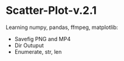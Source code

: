 # Scatter-Plot-v.2.1

Learning numpy, pandas, ffmpeg, matplotlib:

- Savefig PNG and MP4
- Dir Outuput
- Enumerate, str, len
